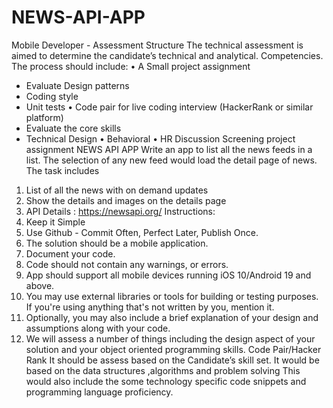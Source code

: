 # NEWS-API-APP
Mobile Developer - Assessment Structure
The technical assessment is aimed to determine the candidate’s technical and analytical.
Competencies. The process should include:
• A Small project assignment
- Evaluate Design patterns
- Coding style
- Unit tests
• Code pair for live coding interview (HackerRank or similar platform)
- Evaluate the core skills
- Technical Design
• Behavioral
• HR Discussion
Screening project assignment
NEWS API APP
Write an app to list all the news feeds in a list. The selection of any new feed would load
the detail page of news. The task includes
1. List of all the news with on demand updates
2. Show the details and images on the details page
3. API Details : https://newsapi.org/
Instructions:
1. Keep it Simple
2. Use Github - Commit Often, Perfect Later, Publish Once.
3. The solution should be a mobile application.
4. Document your code.
5. Code should not contain any warnings, or errors.
6. App should support all mobile devices running iOS 10/Android 19 and above.
7. You may use external libraries or tools for building or testing purposes. If you're
using anything that's not written by you, mention it.
8. Optionally, you may also include a brief explanation of your design and assumptions
along with your code.
9. We will assess a number of things including the design aspect of your solution and
your object oriented programming skills. 
Code Pair/Hacker Rank
It should be assess based on the Candidate’s skill set. It would be based on the data
structures ,algorithms and problem solving
This would also include the some technology specific code snippets and programming
language proficiency. 
